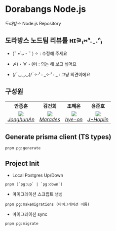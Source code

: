 # Dorabangs Node.js

도라방스 Node.js Repository

## 도라방스 노드팀 리뷰룰 ʜɪ⚞₍⑅ᐢ.ˬ.ᐢ₎

- (˵ •̀ ᴗ - ˵ ) ✧ : 수정해 주세요

- 〆(・∀・＠) : 의논 해 보고 싶어요

- (/¯◡‿◡)/¯✧·˚ : _✧·˚ : _ : 그냥 의견이에요

## 구성원

<table>
    <tr align="center">
        <td><B>안종훈<B></td>
        <td><B>김건회<B></td>
        <td><B>조혜온<B></td>
        <td><B>윤준호<B></td>
    </tr>
    <tr align="center">
        <td>
            <img src="https://github.com/JonghunAn.png?size=100">
            <br>
            <a href="https://github.com/JonghunAn"><I>JonghunAn</I></a>
        </td>
        <td>
            <img src="https://github.com/Marades.png?size=100">
            <br>
            <a href="https://github.com/Marades"><I>Marades</I></a>
        </td>
        <td>
          <img src="https://github.com/hye-on.png?size=100">
            <br>
            <a href="https://github.com/hye-on"><I>hye-on</I></a>
        </td>
        <td>
          <img src="https://github.com/J-Hoplin.png?size=100">
            <br>
            <a href="https://github.com/J-Hoplin"><I>J-Hoplin</I></a>
        </td>
    </tr>
</table>

## Generate prisma client (TS types)

```
pnpm pg:generate
```

## Project Init

- Local Postgres Up/Down

```
pnpm (`pg:up` | `pg:down`)
```

- 마이그레이션 스크립트 생성

```
pnpm pg:makemigrations (마이그레이션 이름)
```

- 마이그레이션 sync

```
pnpm pg:migrate
```
